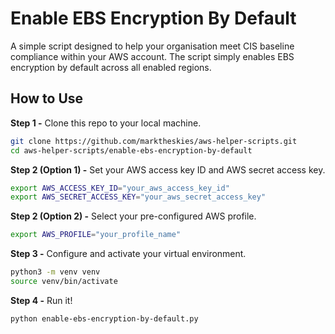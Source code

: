 # Enable EBS Encryption By Default

A simple script designed to help your organisation meet CIS baseline compliance within your AWS
account. The script simply enables EBS encryption by default across all enabled regions.

## How to Use

**Step 1 -** Clone this repo to your local machine.

```bash
git clone https://github.com/marktheskies/aws-helper-scripts.git
cd aws-helper-scripts/enable-ebs-encryption-by-default
```

**Step 2 (Option 1) -** Set your AWS access key ID and AWS secret access key.

```bash
export AWS_ACCESS_KEY_ID="your_aws_access_key_id"
export AWS_SECRET_ACCESS_KEY="your_aws_secret_access_key"
```

**Step 2 (Option 2) -** Select your pre-configured AWS profile.

```bash
export AWS_PROFILE="your_profile_name"
```

**Step 3 -** Configure and activate your virtual environment.

```bash
python3 -m venv venv
source venv/bin/activate
```

**Step 4 -** Run it!

```bash
python enable-ebs-encryption-by-default.py
```
